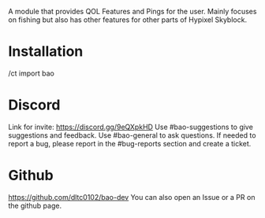 A module that provides QOL Features and Pings for the user. Mainly focuses on fishing but also has other features for other parts of Hypixel Skyblock.

# Installation
/ct import bao

# Discord
Link for invite: https://discord.gg/9eQXpkHD
Use #bao-suggestions to give suggestions and feedback.
Use #bao-general to ask questions.
If needed to report a bug, please report in the #bug-reports section and create a ticket.

# Github
https://github.com/dltc0102/bao-dev
You can also open an Issue or a PR on the github page.
